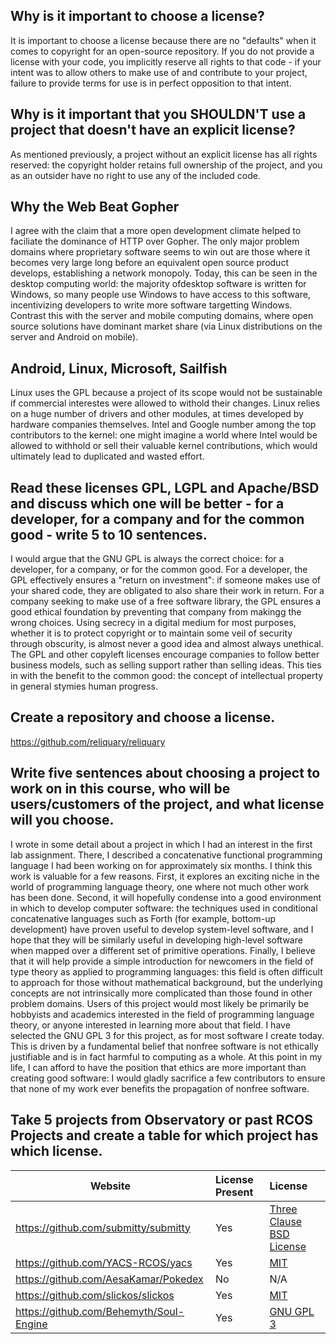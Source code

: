 Why is it important to choose a license?
----------------------------------------
It is important to choose a license because there are no "defaults" when it comes to copyright for an open-source repository. If you do not provide a license with your code, you implicitly reserve all rights to that code - if your intent was to allow others to make use of and contribute to your project, failure to provide terms for use is in perfect opposition to that intent.

Why is it important that you SHOULDN'T use a project that doesn't have an explicit license?
-------------------------------------------------------------------------------------------
As mentioned previously, a project without an explicit license has all rights reserved: the copyright holder retains full ownership of the project, and you as an outsider have no right to use any of the included code.

Why the Web Beat Gopher
-----------------------
I agree with the claim that a more open development climate helped to faciliate the dominance of HTTP over Gopher. The only major problem domains where proprietary software seems to win out are those where it becomes very large long before an equivalent open source product develops, establishing a network monopoly. Today, this can be seen in the desktop computing world: the majority ofdesktop software is written for Windows, so many people use Windows to have access to this software, incentivizing developers to write more software targetting Windows. Contrast this with the server and mobile computing domains, where open source solutions have dominant market share (via Linux distributions on the server and Android on mobile).

Android, Linux, Microsoft, Sailfish
-----------------------------------
Linux uses the GPL because a project of its scope would not be sustainable if commercial interestes were allowed to withold their changes. Linux relies on a huge number of drivers and other modules, at times developed by hardware companies themselves. Intel and Google number among the top contributors to the kernel: one might imagine a world where Intel would be allowed to withhold or sell their valuable kernel contributions, which would ultimately lead to duplicated and wasted effort.

Read these licenses GPL, LGPL and Apache/BSD and discuss which one will be better - for a developer, for a company and for the common good - write 5 to 10 sentences.
---------------------------------------------------------------------------------------------------------------------------------------------------------------------
I would argue that the GNU GPL is always the correct choice: for a developer, for a company, or for the common good. For a developer, the GPL effectively ensures a "return on investment": if someone makes use of your shared code, they are obligated to also share their work in return. For a company seeking to make use of a free software library, the GPL ensures a good ethical foundation by preventing that company from makingg the wrong choices. Using secrecy in a digital medium for most purposes, whether it is to protect copyright or to maintain some veil of security through obscurity, is almost never a good idea and almost always unethical. The GPL and other copyleft licenses encourage companies to follow better business models, such as selling support rather than selling ideas. This ties in with the benefit to the common good: the concept of intellectual property in general stymies human progress.

Create a repository and choose a license.
-----------------------------------------
https://github.com/reliquary/reliquary

Write five sentences about choosing a project to work on in this course, who will be users/customers of the project, and what license will you choose.
------------------------------------------------------------------------------------------------------------------------------------------------------
I wrote in some detail about a project in which I had an interest in the first lab assignment. There, I described a concatenative functional programming language I had been working on for approximately six months. I think this work is valuable for a few reasons. First, it explores an exciting niche in the world of programming language theory, one where not much other work has been done. Second, it will hopefully condense into a good environment in which to develop computer software: the techniques used in conditional concatenative languages such as Forth (for example, bottom-up development) have proven useful to develop system-level software, and I hope that they will be similarly useful in developing high-level software when mapped over a different set of primitive operations. Finally, I believe that it will help provide a simple introduction for newcomers in the field of type theory as applied to programming languages: this field is often difficult to approach for those without mathematical background, but the underlying concepts are not intrinsically more complicated than those found in other problem domains.
Users of this project would most likely be primarily be hobbyists and academics interested in the field of programming language theory, or anyone interested in learning more about that field.
I have selected the GNU GPL 3 for this project, as for most software I create today. This is driven by a fundamental belief that nonfree software is not ethically justifiable and is in fact harmful to computing as a whole. At this point in my life, I can afford to have the position that ethics are more important than creating good software: I would gladly sacrifice a few contributors to ensure that none of my work ever benefits the propagation of nonfree software.

Take 5 projects from Observatory or past RCOS Projects and create a table for which project has which license.
--------------------------------------------------------------------------------------------------------------

Website | License Present | License
---------|:----------|:-------
https://github.com/submitty/submitty | Yes | [Three Clause BSD License](https://en.wikipedia.org/wiki/ISC_licens://en.wikipedia.org/wiki/BSD_licenses#3-clause_license_.28.22Revised_BSD_License.22.2C_.22New_BSD_License.22.2C_or_.22Modified_BSD_License.22.29)
https://github.com/YACS-RCOS/yacs | Yes | [MIT](https://en.wikipedia.org/wiki/MIT_License)
https://github.com/AesaKamar/Pokedex | No | N/A
https://github.com/slickos/slickos | Yes | [MIT](https://en.wikipedia.org/wiki/MIT_License)
https://github.com/Behemyth/Soul-Engine | Yes | [GNU GPL 3](https://en.wikipedia.org/wiki/GNU_General_Public_License#Version_3)

